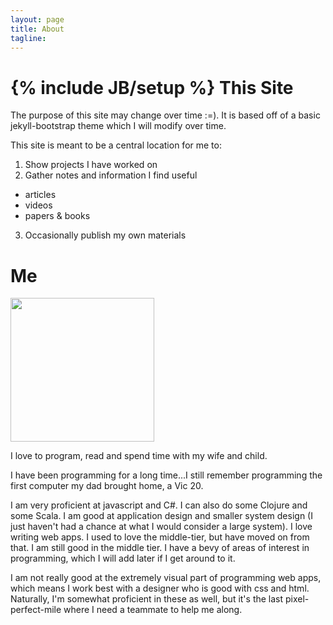 ```yaml
---
layout: page
title: About
tagline:
---
```

{% include JB/setup %}
This Site
=========
The purpose of this site may change over time :=).  It is based off of a basic jekyll-bootstrap theme which I will modify over time.

This site is meant to be a central location for me to:

1. Show projects I have worked on
2. Gather notes and information I find useful
  * articles
  * videos
  * papers & books
3. Occasionally publish my own materials

Me
==
<img class="avatar js-avatar" data-user="415436" height="230" src="https://avatars1.githubusercontent.com/u/415436?s=460" width="230">

I love to program, read and spend time with my wife and child.

I have been programming for a long time...I still remember programming the first computer my dad brought home, a Vic 20.

I am very proficient at javascript and C#.  I can also do some Clojure and some Scala.  I am good at application design and smaller system design (I just haven't had a chance at what I would consider a large system).  I love writing web apps.  I used to love the middle-tier, but have moved on from that.  I am still good in the middle tier.  I have a bevy of areas of interest in programming, which I will add later if I get around to it.  

I am not really good at the extremely visual part of programming web apps, which means I work best with a designer who is good with css and html.  Naturally, I'm somewhat proficient in these as well, but it's the last pixel-perfect-mile where I need a teammate to help me along.
